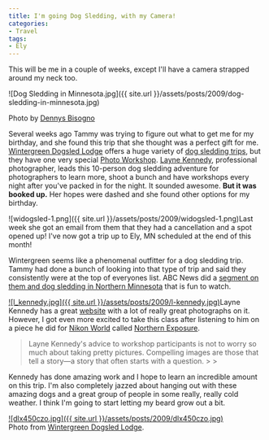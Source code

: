 ```yaml
---
title: I'm going Dog Sledding, with my Camera!
categories:
- Travel
tags:
- Ely
---
```


This will be me in a couple of weeks, except I'll have a camera strapped around my neck too.

![Dog Sledding in Minnesota.jpg]({{ site.url }}/assets/posts/2009/dog-sledding-in-minnesota.jpg)  

Photo by [Dennys Bisogno](http://dennysphoto.com/)

Several weeks ago Tammy was trying to figure out what to get me for my birthday, and she found this trip that she thought was a perfect gift for me. [Wintergreen Dogsled Lodge](http://www.dogsledding.com/) offers a huge variety of [dog sledding trips](http://www.dogsledding.com/dogsledding_trips/trips.html), but they have one very special [Photo Workshop](http://www.dogsledding.com/lodge-to-lodge_trips/photo_workshop.html). [Layne Kennedy](http://www.laynekennedy.com/), professional photographer, leads this 10-person dog sledding adventure for photographers to learn more, shoot a bunch and have workshops every night after you've packed in for the night. It sounded awesome. **But it was booked up.** Her hopes were dashed and she found other options for my birthday.

![widogsled-1.png]({{ site.url }}/assets/posts/2009/widogsled-1.png)Last week she got an email from them that they had a cancellation and a spot opened up! I've now got a trip up to Ely, MN scheduled at the end of this month!

Wintergreen seems like a phenomenal outfitter for a dog sledding trip. Tammy had done a bunch of looking into that type of trip and said they consistently were at the top of everyones list. ABC News did a [segment on them and dog sledding in Northern Minnesota](http://abcnews.go.com/Video/playerIndex?id=4373279) that is fun to watch.  


[![l_kennedy.jpg]({{ site.url }}/assets/posts/2009/l-kennedy.jpg)](http://www.laynekennedy.com/)Layne Kennedy has a great [website](http://www.laynekennedy.com/) with a lot of really great photographs on it. However, I got even more excited to take this class after listening to him on a piece he did for [Nikon World](http://www.nikonworld.com/) called [Northern Exposure](http://www.nikonworld.com/Article.aspx?id=299).

<blockquote>Layne Kennedy's advice to workshop participants is not to worry so much about taking pretty pictures. Compelling images are those that tell a story—a story that often starts with a question.
> 
> </blockquote>

Kennedy has done amazing work and I hope to learn an incredible amount on this trip. I'm also completely jazzed about hanging out with these amazing dogs and a great group of people in some really, really cold weather. I think I'm going to start letting my beard grow out a bit.  


[![dlx450czo.jpg]({{ site.url }}/assets/posts/2009/dlx450czo.jpg)](http://www.dogsledding.com/about_us/our_dogs.html)  
Photo from [Wintergreen Dogsled Lodge](http://www.dogsledding.com/about_us/our_dogs.html).
